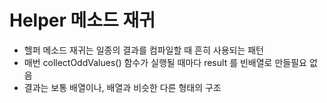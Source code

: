 # Helper 메소드 재귀

- 헬퍼 메소드 재귀는 일종의 결과를 컴파일할 때 흔히 사용되는 패턴
- 매번 collectOddValues() 함수가 실행될 때마다 result 를 빈배열로 만들필요 없음
- 결과는 보통 배열이나, 배열과 비슷한 다른 형태의 구조
